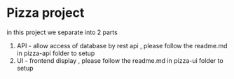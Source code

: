 # Pizza project
in this project we separate into 2 parts
1. API - allow access of database by rest api , please follow the readme.md in pizza-api folder to setup
2. UI - frontend display , please follow the readme.md in pizza-ui folder to setup
